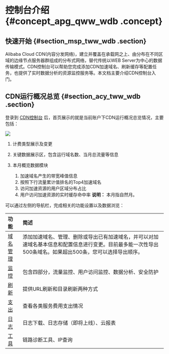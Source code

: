 # 控制台介绍 {#concept_apg_qww_wdb .concept}

## 快速开始 {#section_msp_tww_wdb .section}

Alibaba Cloud CDN\(内容分发网络\)，建立并覆盖在承载网之上、由分布在不同区域的边缘节点服务器群组成的分布式网络，替代传统以WEB Server为中心的数据传输模式。CDN控制台可以帮助您完成添加CDN加速域名、刷新缓存等配置任务，也提供了实时数据分析的资源监控服务等。本文档主要介绍CDN控制台入门。

## CDN运行概况总览 {#section_acy_tww_wdb .section}

登录到 [CDN控制台](https://cdn.console.aliyun.com) 后，首页展示的就是当前账户下CDN运行概况总览情况，主要包括：

![](http://static-aliyun-doc.oss-cn-hangzhou.aliyuncs.com/assets/img/5116/3142_zh-CN.png)

1.  计费类型展示及变更
2.  关键数据展示区，包含运行域名数、当月总流量等信息
3.  本月概览数据模块

    1.  加速域名产生的带宽峰值信息
    2.  按照下行流量累计值排名的Top4加速域名
    3.  访问加速资源的用户区域分布占比
    4.  用户访问加速资源的实时缓存命中率
    **说明：** 本月指自然月。


可以通过左侧的导航栏，完成相关的功能设置以及数据浏览：

|功能|简述|
|:-|:-|
|[域名管理](../../../../cn.zh-CN/快速入门/快速入门.md#)|添加加速域名、管理、删除或导出已有加速域名，并可以对加速域名基本信息和配置信息进行变更。目前最多能一次性导出500条域名。如果超出500条，您可以选择导出顺序。              |
|[监控](cn.zh-CN/用户指南/统计分析.md#)|包含四部分，流量监控、用户访问监控、数据分析、安全防护|
|[刷新](cn.zh-CN/用户指南/刷新缓存.md#)|提供URL刷新和目录刷新两种方式|
|[支出](cn.zh-CN/用户指南/刷新缓存.md#)|查看各类服务费用支出情况|
|[日志](cn.zh-CN/用户指南/日志管理/日志下载.md#)|日志下载、日志存储（即将上线）、云报表|
|[工具](cn.zh-CN/用户指南/诊断工具.md#)|链路诊断工具、IP查询|

